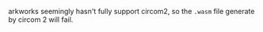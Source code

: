 arkworks seemingly hasn't fully support circom2, so the `.wasm` file generate by circom 2 will fail.